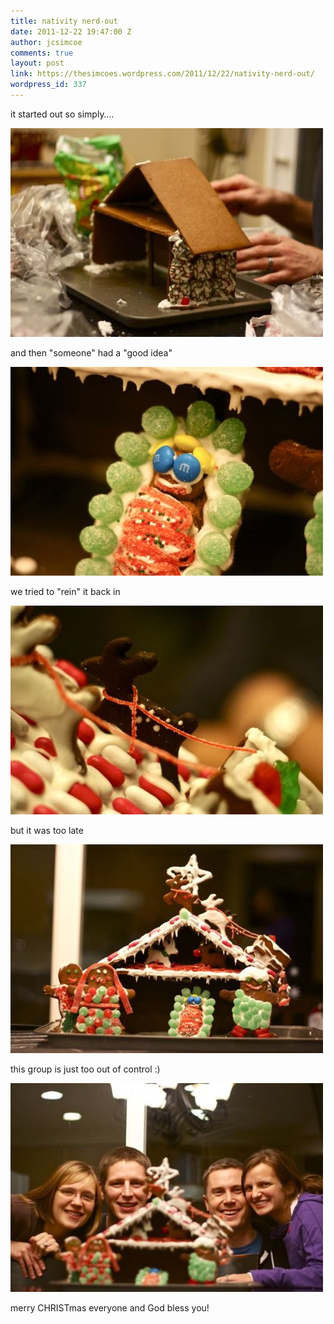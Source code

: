 ```yaml
---
title: nativity nerd-out
date: 2011-12-22 19:47:00 Z
author: jcsimcoe
comments: true
layout: post
link: https://thesimcoes.wordpress.com/2011/12/22/nativity-nerd-out/
wordpress_id: 337
---
```


it started out so simply….




![](/public/assets/tumblr_lwmetunLGK1qb8l8q.jpg)




and then "someone" had a "good idea"




![](/public/assets/tumblr_lwmevaBC1T1qb8l8q.jpg)




we tried to "rein" it back in




![](/public/assets/tumblr_lwmexaMmFR1qb8l8q.jpg)




but it was too late




![](/public/assets/tumblr_lwmext2J3w1qb8l8q.jpg)




this group is just too out of control :)




![](/public/assets/tumblr_lwmeya7B851qb8l8q.jpg)





merry CHRISTmas everyone and God bless you!
